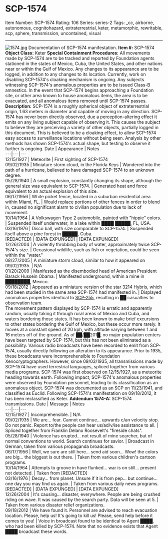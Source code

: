 # SCP-1574
Item Number: SCP-1574
Rating: 106
Series: series-2
Tags: _cc, airborne, autonomous, cognitohazard, extraterrestrial, keter, metamorphic, rewritable, scp, sphere, transmission, uncontained, visual

---

![1574.jpg](https://scp-wiki.wdfiles.com/local--files/scp-1574/1574.jpg)
Documentation of SCP-1574 manifestation.
**Item #:** SCP-1574
**Object Class:** Keter
**Special Containment Procedures:** All movements made by SCP-1574 are to be tracked and reported by Foundation agents stationed in the states of Mexico, Cuba, the United States, and other nations near or within the Gulf of Mexico. Any changes to its appearance are to be logged, in addition to any changes to its location. Currently, work on disabling SCP-1574's cloaking mechanism is ongoing. Any subjects witnessing SCP-1574's anomalous properties are to be issued Class-B amnestics.
In the event that SCP-1574 begins approaching a Foundation site, or other area known to house anomalous items, the area is to be evacuated, and all anomalous items removed until SCP-1574 passes.
**Description:** SCP-1574 is a roughly spherical object of extraterrestrial origin, 1.63 meters in diameter and capable of moving in any direction.
SCP-1574 has never been directly observed, due a perception-altering effect it emits on any living subject capable of observing it. This causes the subject to believe they are perceiving a variety of other objects, partially logged in this document. This is believed to be a cloaking effect, to allow SCP-1574 easy access to surveillance locations without being seen. Analysis by other methods has shown SCP-1574's actual shape, but testing to observe it further is ongoing.
Date | Appearance | Notes  
---|---|---  
12/15/1927 | Meteorite | First sighting of SCP-1574  
09/02/1935 | Miniature storm cloud, in the Florida Keys | Wandered into the path of a hurricane, believed to have damaged SCP-1574 to an unknown degree.  
05/28/1940 | A small explosion, constantly changing its shape, although the general size was equivalent to SCP-1574. | Generated heat and force equivalent to an actual explosion of this size.  
06/17/1956 | White picket fence, located in a suburban residential area within Miami, FL. | Would replace portions of other fences in order to blend in, caused no significant alarm to civilian population due to lack of movement.  
10/14/1964 | A Volkswagen Type 2 automobile, painted with "hippie" colors. | Suspended itself underwater, in a lake within ████ █████, FL, USA.  
03/16/1976 | Disco ball, with size comparable to SCP-1574. | Suspended itself above a pine forest in █████, Cuba.  
[REDACTED] | [DATA EXPUNGED] | [DATA EXPUNGED]  
12/26/2004 | A violently throbbing body of water, approximately twice SCP-1574's size. | Occasional wildlife, such as fish or vegetation, could be seen within the "water."  
08/27/2005 | A miniature storm cloud, similar to how it appeared on 09/02/1935. | N/A  
01/20/2009 | Manifested as the disembodied head of American President Barack Hussein Obama. | Manifested underground, within a mine in ████████, Mexico.  
09/18/2012 | Appeared as a miniature version of the star 3214 Hybris, which had been studied in the same area SCP-1574 had manifested in. | Displayed anomalous properties identical to [SCP-255](/scp-255), resulting in ██ casualties to observation team.  
The movement pattern displayed by SCP-1574 is erratic and apparently random, usually taking it through rural areas of Mexico and Cuba, and waters bordering those states. It has been known to make brief excursions to other states bordering the Gulf of Mexico, but these occur more rarely. It moves at a constant speed of 20 kph, with altitude varying between 1 and 16 meters off of the ground. As of ██/██201█, no major population centers have been targeted by SCP-1574, but this has not been eliminated as a possibility.
Various radio broadcasts have been recorded to emit from SCP-1574, usually directly following an alteration to its appearance. Prior to 1935, these broadcasts were incomprehensible to Foundation Xenocryptographers. However, since 09/03/1935, all transmissions made by SCP-1574 have used terrestrial languages, spliced together from various media programs.
SCP-1574 was first observed on 12/15/1927, as a meteorite heading towards earth. Following impact, SCP-1574's anomalous properties were observed by Foundation personnel, leading to its classification as an anomalous object. SCP-1574 was documented as an SCP on 11/23/1941, and classified as Euclid. Following SCP-1574's manifestation on 09/18/2012, it has been reclassified as Keter.
**Addendum 1574-A:** SCP-1574 transmissions.
Date | Message | Notes  
---|---|---  
12/15/1927 | Incomprehensible. | N/A  
09/02/1935 | We are… fear. Cannot continue… upwards c/an velocity stop. Do not panic. Report to/the people can hear us/ad/v/ise assistance to all. | Spliced together from Franklin Delano Roosevelt's "fireside chats".  
05/28/1940 | Violence has erupted… not result of mine searcher, but of normal conventions to world. Search continues for savior. | Broadcast in German, taken from various propaganda broadcasts.  
06/17/1956 | Well, we sure are still here… send aid soon… Wow! the colors are big… the biggest is out there. | Taken from various children's cartoon programs.  
10/14/1964 | Attempts to groove in have flunked… war is on still… present not detected. | Taken from [REDACTED]  
03/16/1976 | Decay… from planet. Unsure if it is from pep… but continue… one day you may find us again. | Taken from various daily news programs.  
[REDACTED] | [DATA EXPUNGED] | [DATA EXPUNGED]  
12/26/2004 | It's causing… disaster, everywhere. People are being crushed riding on wave. It was caused by the search party. Data will be seen at 5. | Taken from various disaster relief organizations.  
09/18/2012 | We have found it. Personnel are advised to reach evacuation location. Please, help us! It's going to kill us! Please, send help before it comes to you! | Voice in broadcast found to be identical to Agent ████, who had been killed by SCP-1574. Note that no evidence exists that Agent ████ broadcast these words.